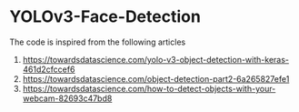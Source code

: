 # YOLOv3-Face-Detection

The code is inspired from the following articles
1. https://towardsdatascience.com/yolo-v3-object-detection-with-keras-461d2cfccef6
2. https://towardsdatascience.com/object-detection-part2-6a265827efe1
3. https://towardsdatascience.com/how-to-detect-objects-with-your-webcam-82693c47bd8
